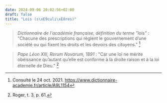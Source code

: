 ```yaml
---
date: 2024-09-06 20:02:56+02:00
draft: false
title: "Lois (s\xE9culi\xE8res)"
---
```





> *Dictionnaire de l'académie française, définition du terme "lois"* : "Chacune des prescriptions qui règlent le gouvernement d’une société ou qui fixent les droits et les devoirs des citoyens." [^1]

[^1]: Consulté le 24 oct. 2021. https://www.dictionnaire-academie.fr/article/A9L1154

> *Pape Léon XIII, Rerum Novarum, 1891* : "Car une loi ne mérite obéissance qu’autant qu’elle est conforme à la droite raison et à la loi éternelle de Dieu." [^2]

[^2]: Roger, t. 3, p. 61.

